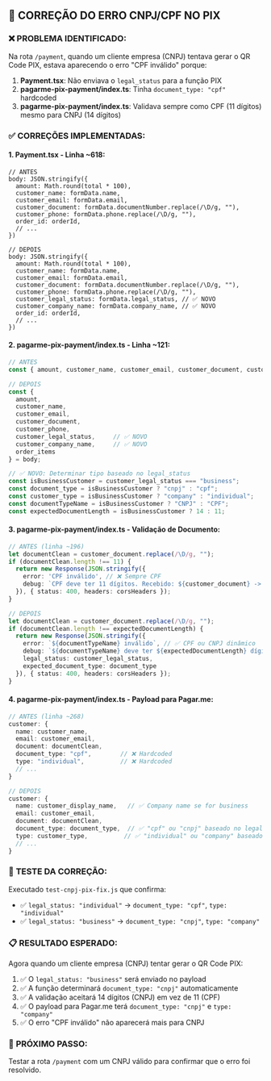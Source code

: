 ## 🔧 CORREÇÃO DO ERRO CNPJ/CPF NO PIX

### ❌ **PROBLEMA IDENTIFICADO:**
Na rota `/payment`, quando um cliente empresa (CNPJ) tentava gerar o QR Code PIX, estava aparecendo o erro "CPF inválido" porque:

1. **Payment.tsx**: Não enviava o `legal_status` para a função PIX
2. **pagarme-pix-payment/index.ts**: Tinha `document_type: "cpf"` hardcoded
3. **pagarme-pix-payment/index.ts**: Validava sempre como CPF (11 dígitos) mesmo para CNPJ (14 dígitos)

### ✅ **CORREÇÕES IMPLEMENTADAS:**

#### 1. **Payment.tsx - Linha ~618:**
```tsx
// ANTES
body: JSON.stringify({
  amount: Math.round(total * 100),
  customer_name: formData.name,
  customer_email: formData.email,
  customer_document: formData.documentNumber.replace(/\D/g, ""),
  customer_phone: formData.phone.replace(/\D/g, ""),
  order_id: orderId,
  // ...
})

// DEPOIS
body: JSON.stringify({
  amount: Math.round(total * 100),
  customer_name: formData.name,
  customer_email: formData.email,
  customer_document: formData.documentNumber.replace(/\D/g, ""),
  customer_phone: formData.phone.replace(/\D/g, ""),
  customer_legal_status: formData.legal_status, // ✅ NOVO
  customer_company_name: formData.company_name, // ✅ NOVO
  order_id: orderId,
  // ...
})
```

#### 2. **pagarme-pix-payment/index.ts - Linha ~121:**
```typescript
// ANTES
const { amount, customer_name, customer_email, customer_document, customer_phone, order_items } = body;

// DEPOIS
const { 
  amount, 
  customer_name, 
  customer_email, 
  customer_document, 
  customer_phone, 
  customer_legal_status,     // ✅ NOVO
  customer_company_name,     // ✅ NOVO
  order_items 
} = body;

// ✅ NOVO: Determinar tipo baseado no legal_status
const isBusinessCustomer = customer_legal_status === "business";
const document_type = isBusinessCustomer ? "cnpj" : "cpf";
const customer_type = isBusinessCustomer ? "company" : "individual";
const documentTypeName = isBusinessCustomer ? "CNPJ" : "CPF";
const expectedDocumentLength = isBusinessCustomer ? 14 : 11;
```

#### 3. **pagarme-pix-payment/index.ts - Validação de Documento:**
```typescript
// ANTES (linha ~196)
let documentClean = customer_document.replace(/\D/g, "");
if (documentClean.length !== 11) {
  return new Response(JSON.stringify({
    error: 'CPF inválido', // ❌ Sempre CPF
    debug: `CPF deve ter 11 dígitos. Recebido: ${customer_document} -> ${documentClean} (${documentClean.length} dígitos)`
  }), { status: 400, headers: corsHeaders });
}

// DEPOIS
let documentClean = customer_document.replace(/\D/g, "");
if (documentClean.length !== expectedDocumentLength) {
  return new Response(JSON.stringify({
    error: `${documentTypeName} inválido`, // ✅ CPF ou CNPJ dinâmico
    debug: `${documentTypeName} deve ter ${expectedDocumentLength} dígitos. Recebido: ${customer_document} -> ${documentClean} (${documentClean.length} dígitos)`,
    legal_status: customer_legal_status,
    expected_document_type: document_type
  }), { status: 400, headers: corsHeaders });
}
```

#### 4. **pagarme-pix-payment/index.ts - Payload para Pagar.me:**
```typescript
// ANTES (linha ~268)
customer: {
  name: customer_name,
  email: customer_email,
  document: documentClean,
  document_type: "cpf",        // ❌ Hardcoded
  type: "individual",          // ❌ Hardcoded
  // ...
}

// DEPOIS
customer: {
  name: customer_display_name,   // ✅ Company name se for business
  email: customer_email,
  document: documentClean,
  document_type: document_type,  // ✅ "cpf" ou "cnpj" baseado no legal_status
  type: customer_type,          // ✅ "individual" ou "company" baseado no legal_status
  // ...
}
```

### 🧪 **TESTE DA CORREÇÃO:**

Executado `test-cnpj-pix-fix.js` que confirma:
- ✅ `legal_status: "individual"` → `document_type: "cpf"`, `type: "individual"`
- ✅ `legal_status: "business"` → `document_type: "cnpj"`, `type: "company"`

### 📋 **RESULTADO ESPERADO:**

Agora quando um cliente empresa (CNPJ) tentar gerar o QR Code PIX:
1. ✅ O `legal_status: "business"` será enviado no payload
2. ✅ A função determinará `document_type: "cnpj"` automaticamente
3. ✅ A validação aceitará 14 dígitos (CNPJ) em vez de 11 (CPF)
4. ✅ O payload para Pagar.me terá `document_type: "cnpj"` e `type: "company"`
5. ✅ O erro "CPF inválido" não aparecerá mais para CNPJ

### 🚀 **PRÓXIMO PASSO:**
Testar a rota `/payment` com um CNPJ válido para confirmar que o erro foi resolvido.
